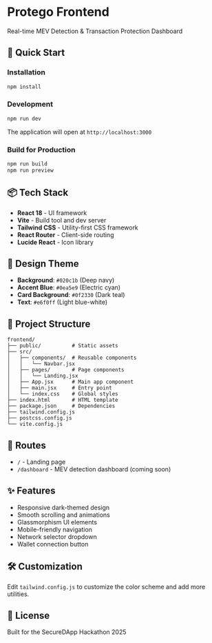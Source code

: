 # Protego Frontend

Real-time MEV Detection & Transaction Protection Dashboard

## 🚀 Quick Start

### Installation

```bash
npm install
```

### Development

```bash
npm run dev
```

The application will open at `http://localhost:3000`

### Build for Production

```bash
npm run build
npm run preview
```

## 📦 Tech Stack

- **React 18** - UI framework
- **Vite** - Build tool and dev server
- **Tailwind CSS** - Utility-first CSS framework
- **React Router** - Client-side routing
- **Lucide React** - Icon library

## 🎨 Design Theme

- **Background**: `#020c1b` (Deep navy)
- **Accent Blue**: `#0ea5e9` (Electric cyan)
- **Card Background**: `#0f2330` (Dark teal)
- **Text**: `#e6f0ff` (Light blue-white)

## 📂 Project Structure

```
frontend/
├── public/          # Static assets
├── src/
│   ├── components/  # Reusable components
│   │   └── Navbar.jsx
│   ├── pages/       # Page components
│   │   └── Landing.jsx
│   ├── App.jsx      # Main app component
│   ├── main.jsx     # Entry point
│   └── index.css    # Global styles
├── index.html       # HTML template
├── package.json     # Dependencies
├── tailwind.config.js
├── postcss.config.js
└── vite.config.js
```

## 🔗 Routes

- `/` - Landing page
- `/dashboard` - MEV detection dashboard (coming soon)

## ✨ Features

- Responsive dark-themed design
- Smooth scrolling and animations
- Glassmorphism UI elements
- Mobile-friendly navigation
- Network selector dropdown
- Wallet connection button

## 🛠️ Customization

Edit `tailwind.config.js` to customize the color scheme and add more utilities.

## 📄 License

Built for the SecureDApp Hackathon 2025
